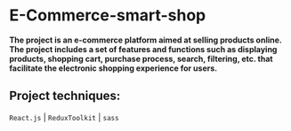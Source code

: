 # E-Commerce-smart-shop

**The project is an e-commerce platform aimed at selling products online. The project includes a set of features and functions such as displaying products, shopping cart, purchase process, search, filtering, etc. that facilitate the electronic shopping experience for users.**
                            
                           
## Project techniques:
`React.js` | `ReduxToolkit` | `sass`
